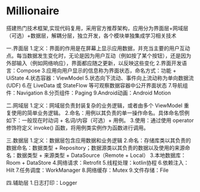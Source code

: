 # Millionaire
搭建热门技术框架,实现代码复用，采用官方推荐架构，应用分为界面层+网域层（可选）+数据层，解耦分层，独立开发，各个模块单独集成学习相关技术

一.界面层
1.定义：界面的作用是在屏幕上显示应用数据，并充当主要的用户互动点。每当数据发生变化时，无论是因为用户互动（例如按了某个按钮），还是因为外部输入（例如网络响应），界面都应随之更新，以反映这些变化
2.界面开发语言：Compose
3.应用向用户显示的信息称为界面状态，命名方式：功能 + UiState
4.状态容器：ViewModel
5.状态向下流动、事件向上流动称为单向数据流 (UDF)
6.在 LiveData 或 StateFlow 等可观察数据容器中公开界面状态
7.导航组件：Navigation
8.分页组件：Paging
9.Android动画：Android Motion



二.网域层
1.定义：网域层负责封装复杂的业务逻辑，或者由多个 ViewModel 重复使用的简单业务逻辑。
2.命名：用例以其负责的单一操作命名。具体命名惯例如下：一般现在时动词 + 名词/内容（可选）+ 用例。
3.使用：通过使用 operator 修饰符定义 invoke() 函数，将用例类实例作为函数进行调用。




三.数据层
1.定义：数据层包含应用数据和业务逻辑
2.命名：存储库类以其负责的数据命名：数据类型 + Repository；数据源类以其负责的数据以及使用的来源命名：数据类型 + 来源类型 + DataSource（Remote + Local）
3.本地数据库：Room + DataStore
4.网络请求：Retrofit
5.线程处理：kotlin协程
6.依赖注入：Hilt
7.任务调度：WorkManager
8.网络缓存：Mutex
9.文件存储：File


四.辅助层
1.日志打印：Logger

